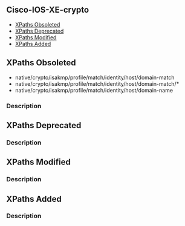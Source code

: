 ## Cisco-IOS-XE-crypto


- [XPaths Obsoleted](#xpaths-obsoleted)
- [XPaths Deprecated](#xpaths-deprecated)
- [XPaths Modified](#xpaths-modified)
- [XPaths Added](#xpaths-added)

## XPaths Obsoleted

- native/crypto/isakmp/profile/match/identity/host/domain-match
- native/crypto/isakmp/profile/match/identity/host/domain-match/\*
- native/crypto/isakmp/profile/match/identity/host/domain-name

### Description

## XPaths Deprecated

### Description

## XPaths Modified

### Description

## XPaths Added

### Description

